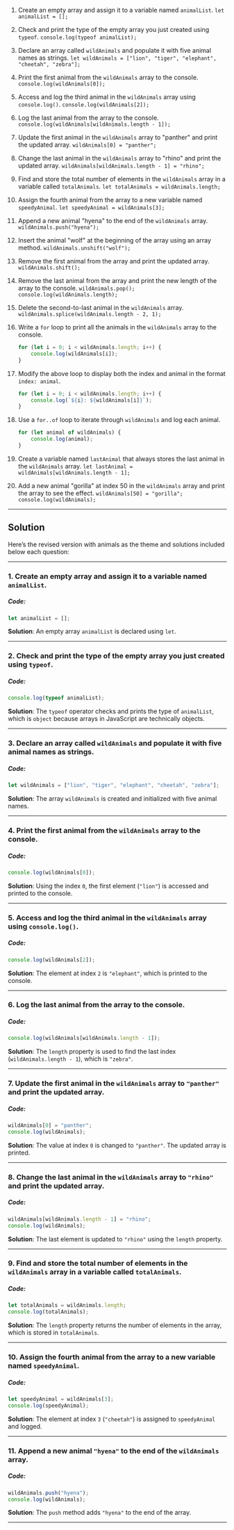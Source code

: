 1. Create an empty array and assign it to a variable named `animalList`.
	`let animalList = [];`

2. Check and print the type of the empty array you just created using `typeof`.
	`console.log(typeof animalList);`

3. Declare an array called `wildAnimals` and populate it with five animal names as strings.
	`let wildAnimals = ["lion", "tiger", "elephant", "cheetah", "zebra"];`

4. Print the first animal from the `wildAnimals` array to the console.
	`console.log(wildAnimals[0]);`

5. Access and log the third animal in the `wildAnimals` array using `console.log()`.
	`console.log(wildAnimals[2]);`

6. Log the last animal from the array to the console.
	`console.log(wildAnimals[wildAnimals.length - 1]);`

7. Update the first animal in the `wildAnimals` array to "panther" and print the updated array.
	`wildAnimals[0] = "panther";`

8. Change the last animal in the `wildAnimals` array to "rhino" and print the updated array.
	`wildAnimals[wildAnimals.length - 1] = "rhino";`

9. Find and store the total number of elements in the `wildAnimals` array in a variable called `totalAnimals`.
	`let totalAnimals = wildAnimals.length;`

10. Assign the fourth animal from the array to a new variable named `speedyAnimal`.
	`let speedyAnimal = wildAnimals[3];`

11. Append a new animal "hyena" to the end of the `wildAnimals` array.
	`wildAnimals.push("hyena");`

12. Insert the animal "wolf" at the beginning of the array using an array method.
	`wildAnimals.unshift("wolf");`

13. Remove the first animal from the array and print the updated array.
	`wildAnimals.shift();`

14. Remove the last animal from the array and print the new length of the array to the console.
	`wildAnimals.pop();`
	`console.log(wildAnimals.length);`

15. Delete the second-to-last animal in the `wildAnimals` array.
	`wildAnimals.splice(wildAnimals.length - 2, 1);`

16. Write a `for` loop to print all the animals in the `wildAnimals` array to the console.
	```js
	for (let i = 0; i < wildAnimals.length; i++) {
	    console.log(wildAnimals[i]);
	}
	```

17. Modify the above loop to display both the index and animal in the format `index: animal`.
	```js
	for (let i = 0; i < wildAnimals.length; i++) {
	    console.log(`${i}: ${wildAnimals[i]}`);
	}
	```

18. Use a `for..of` loop to iterate through `wildAnimals` and log each animal.
	```js
	for (let animal of wildAnimals) {
	    console.log(animal);
	}
	```

19. Create a variable named `lastAnimal` that always stores the last animal in the `wildAnimals` array.
	`let lastAnimal = wildAnimals[wildAnimals.length - 1];`

20. Add a new animal "gorilla" at index 50 in the `wildAnimals` array and print the array to see the effect.
	`wildAnimals[50] = "gorilla";`
	`console.log(wildAnimals);`

***
## Solution
Here’s the revised version with animals as the theme and solutions included below each question:
***
### 1. Create an empty array and assign it to a variable named `animalList`.
##### Code:
```js
let animalList = [];
```

**Solution**: An empty array `animalList` is declared using `let`.
***
### 2. Check and print the type of the empty array you just created using `typeof`.

##### Code:
```js
console.log(typeof animalList);
```

**Solution**: The `typeof` operator checks and prints the type of `animalList`, which is `object` because arrays in JavaScript are technically objects.
***
### 3. Declare an array called `wildAnimals` and populate it with five animal names as strings.

##### Code:
```js
let wildAnimals = ["lion", "tiger", "elephant", "cheetah", "zebra"];
```

**Solution**: The array `wildAnimals` is created and initialized with five animal names.
***
### 4. Print the first animal from the `wildAnimals` array to the console.

##### Code:
```js
console.log(wildAnimals[0]);
```

**Solution**: Using the index `0`, the first element (`"lion"`) is accessed and printed to the console.
***
### 5. Access and log the third animal in the `wildAnimals` array using `console.log()`.

##### Code:
```js
console.log(wildAnimals[2]);
```

**Solution**: The element at index `2` is `"elephant"`, which is printed to the console.
***
### 6. Log the last animal from the array to the console.

##### Code:
```js
console.log(wildAnimals[wildAnimals.length - 1]);
```

**Solution**: The `length` property is used to find the last index (`wildAnimals.length - 1`), which is `"zebra"`.
***

### 7. Update the first animal in the `wildAnimals` array to `"panther"` and print the updated array.

##### Code:
```js
wildAnimals[0] = "panther";
console.log(wildAnimals);
```

**Solution**: The value at index `0` is changed to `"panther"`. The updated array is printed.
***
### 8. Change the last animal in the `wildAnimals` array to `"rhino"` and print the updated array.

##### Code:
```js
wildAnimals[wildAnimals.length - 1] = "rhino";
console.log(wildAnimals);
```

**Solution**: The last element is updated to `"rhino"` using the `length` property.
***
### 9. Find and store the total number of elements in the `wildAnimals` array in a variable called `totalAnimals`.

##### Code:
```js
let totalAnimals = wildAnimals.length;
console.log(totalAnimals);
```

**Solution**: The `length` property returns the number of elements in the array, which is stored in `totalAnimals`.
***
### 10. Assign the fourth animal from the array to a new variable named `speedyAnimal`.

##### Code:
```js
let speedyAnimal = wildAnimals[3];
console.log(speedyAnimal);
```

**Solution**: The element at index `3` (`"cheetah"`) is assigned to `speedyAnimal` and logged.
***
### 11. Append a new animal `"hyena"` to the end of the `wildAnimals` array.

##### Code:
```js
wildAnimals.push("hyena");
console.log(wildAnimals);
```

**Solution**: The `push` method adds `"hyena"` to the end of the array.
***
